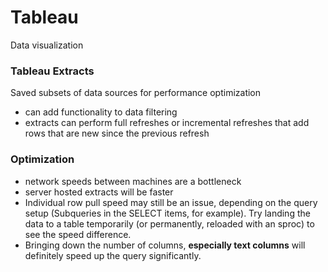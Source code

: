 # Tableau
Data visualization 

### Tableau Extracts
Saved subsets of data sources for performance optimization
- can add functionality to data filtering
- extracts can perform full refreshes or incremental refreshes that add rows that are new since the previous refresh

### Optimization
- network speeds between machines are a bottleneck
- server hosted extracts will be faster
- Individual row pull speed may still be an issue, depending on the query setup (Subqueries in the SELECT items, for example). Try landing the data to a table temporarily (or permanently, reloaded with an sproc)  to see the speed difference.
- Bringing down the number of columns, **especially text columns** will definitely speed up the query significantly.
